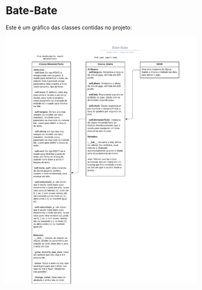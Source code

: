 # Bate-Bate

Este é um gráfico das classes contidas no projeto:

![GraficoClassesCgPng](assets/CLasseCG.png)
